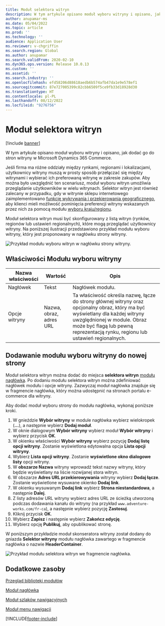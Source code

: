 ```yaml
---
title: Moduł selektora witryn
description: W tym artykule opisano moduł wyboru witryny i opisano, jak dodać go do stron witryny w Microsoft Dynamics 365 Commerce.
author: anupamar-ms
ms.date: 05/04/2022
ms.topic: article
ms.prod: ''
ms.technology: ''
audience: Application User
ms.reviewer: v-chgriffin
ms.search.region: Global
ms.author: anupamar
ms.search.validFrom: 2020-02-10
ms.dyn365.ops.version: Release 10.0.13
ms.custom: ''
ms.assetid: ''
ms.search.industry: ''
ms.openlocfilehash: efd58206d88618aedb6b574afb47da1e9e578ef1
ms.sourcegitcommit: 87e727005399c82cbb6509f5ce9fb33d18928d30
ms.translationtype: HT
ms.contentlocale: pl-PL
ms.lasthandoff: 08/12/2022
ms.locfileid: "9276756"
---
```

# <a name="site-picker-module"></a>Moduł selektora witryn

[!include [banner](includes/banner.md)]

W tym artykule opisano moduł wyboru witryny i opisano, jak dodać go do stron witryny w Microsoft Dynamics 365 Commerce.

Jeśli firma ma różne oddziały między rynkami, regionami i lokalizacjami, użytkownicy witryny muszą w prosty sposób przełączać się między witrynami i wybierać ich preferowaną witrynę w zakresie zakupów. Aby można było uwzględnić ten scenariusz, moduł wyboru witryn umożliwia przeglądanie użytkowników w wielu witrynach. Selektor witryn jest również zalecany w przypadku, gdy w witrynie sklepu internetowego zaimplementowano [funkcję wykrywania i przekierowania geograficznego](geo-detection-redirection.md), aby klienci mieli możliwość pominięcia preferencji witryny wskazanych przez nich za pomocą modułu [wyboru kraju/regionu](country-region-picker-module.md). 

Moduł selektora witryn musi być skonfigurowany z listą witryn (rynków, regionów lub ustawień regionalnych), które mogą przeglądać użytkownicy witryny. Na poniższej ilustracji przedstawiono przykład modułu wyboru witryny, który jest proponowany w nagłówku strony witryny.

![Przykład modułu wyboru witryn w nagłówku strony witryny.](./media/ecommerce-sitepicker.PNG)

## <a name="site-picker-module-properties"></a>Właściwości Modułu wyboru witryny

| Nazwa właściwości | Wartość                 | Opis |
|---------------|-----------------------|-------------|
| Nagłówek       | Tekst                  | Nagłówek modułu. |
| Opcje witryny  | Nazwa, obraz, adres URL      | Ta właściwość określa nazwę, łącze do strony głównej witryny oraz opcjonalny obraz, który ma być wyświetlany dla każdej witryny uwzględnionej w module. Obraz może być flagą lub pewną reprezentacją rynku, regionu lub ustawień regionalnych. |

## <a name="add-a-site-picker-module-to-a-page"></a>Dodawanie modułu wyboru witryny do nowej strony

Moduł selektora witryn można dodać do miejsca **selektora witryn** [modułu nagłówka](author-header-module.md). Po dodaniu modułu selektora witryn można zdefiniować nagłówek modułu i opcje witryny. Zazwyczaj moduł nagłówka znajduje się w fragmencie nagłówka, który można udostępnić na stronach portalu e-commerce dla witryny. 

Aby dodać moduł wyboru strony do modułu nagłówka, wykonaj poniższe kroki.

1. W gnieździe **Wybór witryny** w module nagłówka wybierz wielokropek (**...**), a następnie wybierz **Dodaj moduł**.
1. W oknie dialogowym **Wybór witryny** wybierz moduł **Wybór witryny** i wybierz przycisk **OK**.
1. W okienku właściwości **Wybór witryny** wybierz pozycję **Dodaj listę opcji witryny**. Zostanie wyświetlona edytowalna opcja **Lista opcji witryny**.
1. Wybierz **Lista opcji witryny**. Zostanie **wyświetlone okno dialogowe listy** opcji witryny.
1. W **obszarze Nazwa** witryny wprowadź tekst nazwy witryny, który będzie wyświetlany na liście rozwijanej stora witryn.
1. W obszarze **Adres URL przekierowywania** witryny wybierz **Dodaj łącze**. Zostanie wyświetlone wysuwane okienko **Dodaj link**.
1. W okienku wysuwanym **Dodaj link** wybierz **Strona niestandardowa**, a następnie **Dalej**.
1. Z listy adresów URL witryny wybierz adres URL ze ścieżką utworzoną podczas dodawania kanału do witryny (na przykład `www.adventure-works.com/fr-ca`), a następnie wybierz pozycję **Zastosuj**.
1. Kliknij przycisk **OK**.
1. Wybierz **Zapisz** i następnie wybierz **Zakończ edycję**.
1. Wybierz opcję **Publikuj**, aby opublikować stronę.

W poniższym przykładzie moduł skonseratora witryny został dodany do gniazda **Selektor witryny** modułu nagłówka zawartego w fragmencie nagłówka o nazwie **HeaderContainer**.

![Przykład modułu selektora witryn we fragmencie nagłówka.](./media/ecommerce-sitepicker-2.png)

## <a name="additional-resources"></a>Dodatkowe zasoby

[Przegląd biblioteki modułów](starter-kit-overview.md)

[Moduł nagłówka](author-header-module.md)

[Moduł szlaków nawigacyjnych](add-breadcrumb.md)

[Moduł menu nawigacji](nav-menu-module.md)


[!INCLUDE[footer-include](../includes/footer-banner.md)]
